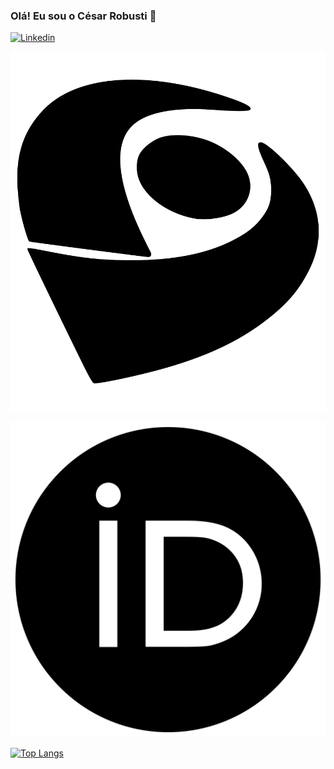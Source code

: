 ### Olá! Eu sou o César Robusti 👋

[![Linkedin](https://img.shields.io/badge/LinkedIn-0077B5?style=for-the-badge&logo=linkedin&logoColor=white)](https://www.linkedin.com/in/cesarrobusti/)

[![Lattes](https://github.com/jpswalsh/academicons/blob/master/svg/lattes.svg)](http://lattes.cnpq.br/1704131142405135)

[![ORCID](https://github.com/jpswalsh/academicons/blob/master/svg/orcid.svg)]([https://www.linkedin.com/in/cesarrobusti/](https://orcid.org/0000-0003-4857-4874))




[![Top Langs](https://github-readme-stats.vercel.app/api/top-langs/?username=cesarrobusti)](https://github.com/anuraghazra/github-readme-stats)

